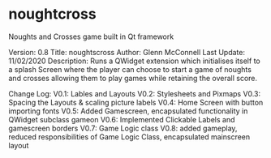 # noughtcross
Noughts and Crosses game built in Qt framework

Version: 0.8
Title: noughtscross
Author: Glenn McConnell
Last Update: 11/02/2020
Description: Runs a QWidget extension which initialises itself to a splash Screen
        where the player can choose to start a game of noughts and crosses allowing
        them to play games while retaining the overall score.

Change Log:
        V0.1: Lables and Layouts
        V0.2: Stylesheets and Pixmaps
        V0.3: Spacing the Layouts & scaling picture labels
        V0.4: Home Screen with button importing fonts
        V0.5: Added Gamescreen, encapsulated functionality in QWidget subclass gameon
        V0.6: Implemented Clickable Labels and gamescreen borders
        V0.7: Game Logic class
        V0.8: added gameplay, reduced responsibilities of Game Logic Class, encapsulated mainscreen layout
